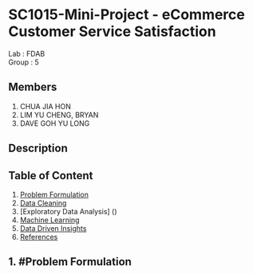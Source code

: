 # SC1015-Mini-Project - eCommerce Customer Service Satisfaction
Lab : FDAB\
Group : 5

Members 
--
1. CHUA JIA HON
2. LIM YU CHENG, BRYAN
3. DAVE GOH YU LONG

Description
--


Table of Content
--
1. [Problem Formulation](Problem-Formulation)
2. [Data Cleaning]()
3. [Exploratory Data Analysis] ()
4. [Machine Learning]()
5. [Data Driven Insights]()
6. [References]()

## 1. #Problem Formulation
